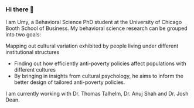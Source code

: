 ### Hi there 👋

I am Umy, a Behavioral Science PhD student at the University of Chicago Booth School of Business.
My behavioral science research can be grouped into two goals: 

Mapping out cultural variation exhibited by people living under different institutional structures
- Finding out how efficiently anti-poverty policies affect populations with different cultures
- By bringing in insights from cultural psychology, he aims to inform the better design of tailored anti-poverty policies.

I am currently working with Dr. Thomas Talhelm, Dr. Anuj Shah and Dr. Josh Dean. 

<!--
**ugurmertyasar/ugurmertyasar** is a ✨ _special_ ✨ repository because its `README.md` (this file) appears on your GitHub profile.

Here are some ideas to get you started:

- 🔭 I’m currently working on ...
- 🌱 I’m currently learning ...
- 👯 I’m looking to collaborate on ...
- 🤔 I’m looking for help with ...
- 💬 Ask me about ...
- 📫 How to reach me: ...
- 😄 Pronouns: ...
- ⚡ Fun fact: ...
-->
